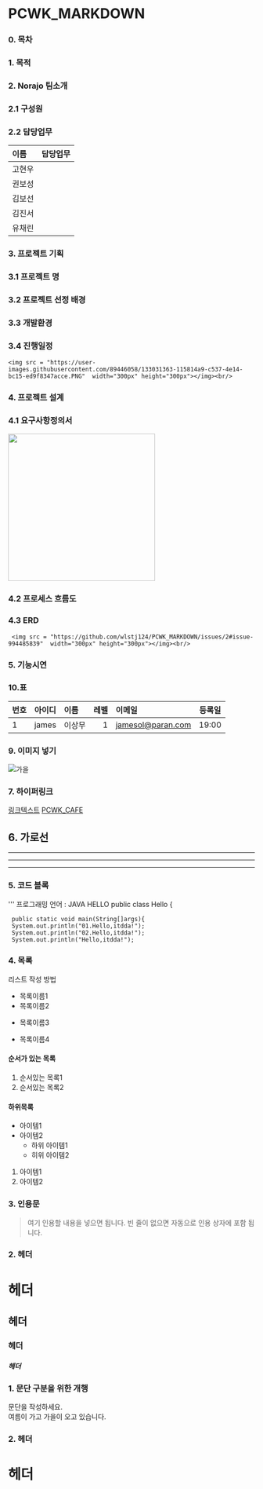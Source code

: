 # PCWK_MARKDOWN

### 0. 목차

### 1. 목적

### 2. Norajo 팀소개
  
  ### 2.1 구성원
  ### 2.2 담당업무
  |이름|담당업무|
|:-------|:-------|
|고현우|   |  
|권보성|   |
|김보선|   |
|김진서|   |
|유채린|   |
  
### 3. 프로젝트 기획
  ### 3.1 프로젝트 명
  ### 3.2 프로젝트 선정 배경
  ### 3.3 개발환경
  ### 3.4 진행일정
    <img src = "https://user-images.githubusercontent.com/89446058/133031363-115814a9-c537-4e14-bc15-ed9f8347acce.PNG"  width="300px" height="300px"></img><br/> 
  
### 4. 프로젝트 설계
  ### 4.1 요구사항정의서
  <img src = "https://github.com/wlstj124/PCWK_MARKDOWN/issues/4#issue-994486364"  width="300px" height="300px"></img><br/> 
  ### 4.2 프로세스 흐름도
    
  ### 4.3 ERD
     <img src = "https://github.com/wlstj124/PCWK_MARKDOWN/issues/2#issue-994485839"  width="300px" height="300px"></img><br/> 
  
### 5. 기능시연


### 10.표
|번호|아이디|이름|레벨|이메일|등록일|
|:---------|:----------|:-------------|------------:|:--------------|:---------:|
|1         |james      |이상무         |1            |jamesol@paran.com|19:00|

### 9. 이미지 넣기
![가을]()


### 7. 하이퍼링크
[링크텍스트](링크URL "설명문구")
[PCWK_CAFE](https://cafe.daum.net/pcwk"RPA_CLASS")

## 6. 가로선
---
***
---


### 5. 코드 블록
''' 프로그래밍 언어 : JAVA HELLO
public class Hello {

     public static void main(String[]args){
     System.out.println("01.Hello,itdda!");
     System.out.println("02.Hello,itdda!");
     System.out.println("Hello,itdda!");
     


### 4. 목록
리스트 작성 방법
* 목록이름1
* 목록이름2
- 목록이름3
+ 목록이름4

#### 순서가 있는 목록
1. 순서있는 목록1
2. 순서있는 목록2

#### 하위목록
- 아이템1
- 아이템2
     - 하위 아이템1
     * 히위 아이템2
1. 아이템1
2. 아이템2

### 3. 인용문
> 여기 인용할 내용을 넣으면 됩니다.
> 빈 줄이 없으면 자동으로 인용 상자에 포함 됩니다.

### 2. 헤더

# 헤더
## 헤더
### 헤더
##### 헤더

### 1. 문단 구분을 위한 개행

문단을 작성하세요.  
여름이 가고 가을이 오고 있습니다.  

### 2. 헤더
# 헤더
